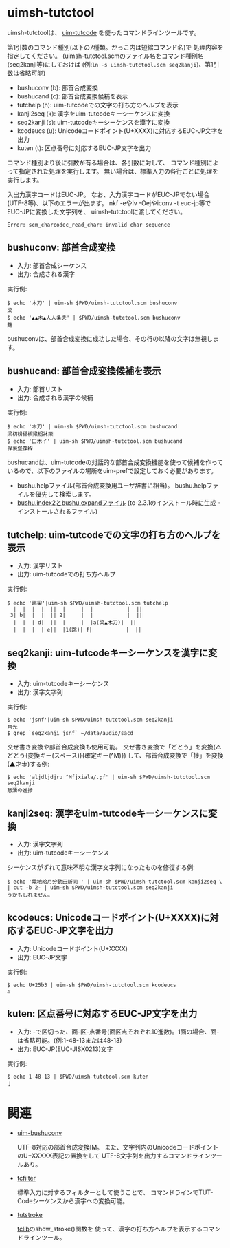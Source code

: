 uimsh-tutctool
==============

uimsh-tutctoolは、
[uim-tutcode](http://code.google.com/p/uim-doc-ja/wiki/UimTutcode)
を使ったコマンドラインツールです。

第1引数のコマンド種別(以下の7種類。かっこ内は短縮コマンド名)で
処理内容を指定してください。
(uimsh-tutctool.scmのファイル名をコマンド種別名(seq2kanji等)にしておけば
(例:`ln -s uimsh-tutctool.scm seq2kanji`)、第1引数は省略可能)

  * bushuconv (b): 部首合成変換
  * bushucand (c): 部首合成変換候補を表示
  * tutchelp (h): uim-tutcodeでの文字の打ち方のヘルプを表示
  * kanji2seq (k): 漢字をuim-tutcodeキーシーケンスに変換
  * seq2kanji (s): uim-tutcodeキーシーケンスを漢字に変換
  * kcodeucs (u): Unicodeコードポイント(U+XXXX)に対応するEUC-JP文字を出力
  * kuten (t): 区点番号に対応するEUC-JP文字を出力

コマンド種別より後に引数が有る場合は、各引数に対して、
コマンド種別によって指定された処理を実行します。
無い場合は、標準入力の各行ごとに処理を実行します。

入出力漢字コードはEUC-JP。
なお、入力漢字コードがEUC-JPでない場合(UTF-8等)、以下のエラーが出ます。
nkf -eやlv -Oejやiconv -t euc-jp等でEUC-JPに変換した文字列を、
uimsh-tutctoolに渡してください。

    Error: scm_charcodec_read_char: invalid char sequence

bushuconv: 部首合成変換
-----------------------
* 入力: 部首合成シーケンス
* 出力: 合成される漢字

実行例:

    $ echo '木刀' | uim-sh $PWD/uimsh-tutctool.scm bushuconv
    梁
    $ echo '▲▲木▲人人条夫' | $PWD/uimsh-tutctool.scm bushuconv
    麩

bushuconvは、部首合成変換に成功した場合、その行の以降の文字は無視します。

bushucand: 部首合成変換候補を表示
---------------------------------
* 入力: 部首リスト
* 出力: 合成される漢字の候補

実行例:

    $ echo '木刀' | uim-sh $PWD/uimsh-tutctool.scm bushucand
    梁朷枌梛楔粱枴牀簗
    $ echo '口木イ' | uim-sh $PWD/uimsh-tutctool.scm bushucand
    保褒堡葆褓

bushucandは、uim-tutcodeの対話的な部首合成変換機能を使って候補を作って
いるので、以下のファイルの場所をuim-prefで設定しておく必要があります。

- bushu.helpファイル(部首合成変換用ユーザ辞書に相当)。
  bushu.helpファイルを優先して検索します。
- [bushu.index2とbushu.expandファイル](http://www1.interq.or.jp/~deton/tutcode/#bushudic)
  (tc-2.3.1のインストール時に生成・インストールされるファイル)

tutchelp: uim-tutcodeでの文字の打ち方のヘルプを表示
---------------------------------------------------
* 入力: 漢字リスト
* 出力: uim-tutcodeでの打ち方ヘルプ

実行例:

    $ echo '跳梁'|uim-sh $PWD/uimsh-tutctool.scm tutchelp
      |  |  |  |  ||  |     |  |           |  ||
     3| b|  |  |  || 2|     |  |           |  ||
      |  |  | d|  ||  |     |  |a(梁▲木刀)|  ||
      |  |  |  | e||  |1(跳)| f|           |  ||

seq2kanji: uim-tutcodeキーシーケンスを漢字に変換
------------------------------------------------
* 入力: uim-tutcodeキーシーケンス
* 出力: 漢字文字列

実行例:

    $ echo 'jsnf'|uim-sh $PWD/uimsh-tutctool.scm seq2kanji
    月光
    $ grep `seq2kanji jsnf` ~/data/audio/sacd

交ぜ書き変換や部首合成変換も使用可能。
交ぜ書き変換で「どとう」を変換(△どとう{変換キー(スペース)}{確定キー(^M)})
して、部首合成変換で「捗」を変換(▲才歩)する例:

    $ echo 'aljdljdjru ^Mfjxiala/.;f' | uim-sh $PWD/uimsh-tutctool.scm seq2kanji
    怒濤の進捗

kanji2seq: 漢字をuim-tutcodeキーシーケンスに変換
------------------------------------------------
* 入力: 漢字文字列
* 出力: uim-tutcodeキーシーケンス

シーケンスがずれて意味不明な漢字文字列になったものを修復する例:

    $ echo '電地給月分動田新同 ' | uim-sh $PWD/uimsh-tutctool.scm kanji2seq \
    | cut -b 2- | uim-sh $PWD/uimsh-tutctool.scm seq2kanji
    うかもしれません。

kcodeucs: Unicodeコードポイント(U+XXXX)に対応するEUC-JP文字を出力
-----------------------------------------------------------------
* 入力: Unicodeコードポイント(U+XXXX)
* 出力: EUC-JP文字

実行例:

    $ echo U+25b3 | uim-sh $PWD/uimsh-tutctool.scm kcodeucs
    △

kuten: 区点番号に対応するEUC-JP文字を出力
-----------------------------------------
* 入力: -で区切った、面-区-点番号(面区点それぞれ10進数)。1面の場合、面-は省略可能。(例:1-48-13または48-13)
* 出力: EUC-JP(EUC-JISX0213)文字

実行例:

    $ echo 1-48-13 | $PWD/uimsh-tutctool.scm kuten
    亅

関連
====

* [uim-bushuconv](https://github.com/deton/uim-bushuconv)

    UTF-8対応の部首合成変換IM。
    また、文字列内のUnicodeコードポイントのU+XXXXX表記の置換をして
    UTF-8文字列を出力するコマンドラインツールあり。

* [tcfilter](http://www1.interq.or.jp/~deton/tcfilter/)

    標準入力に対するフィルターとして使うことで、
    コマンドラインでTUT-Codeシーケンスから漢字への変換可能。

* [tutstroke](http://www1.interq.or.jp/~deton/tcfilter/#tutstroke)

    [tclib](http://www.tcp-ip.or.jp/~tagawa/archive/)のshow_stroke()関数を
    使って、漢字の打ち方ヘルプを表示するコマンドラインツール。
